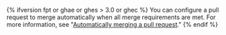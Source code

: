 {% ifversion fpt or ghae or ghes > 3.0 or ghec %}
You can configure a pull request to merge automatically when all merge requirements are met. For more information, see "[Automatically merging a pull request](/github/collaborating-with-issues-and-pull-requests/automatically-merging-a-pull-request)."
{% endif %}
